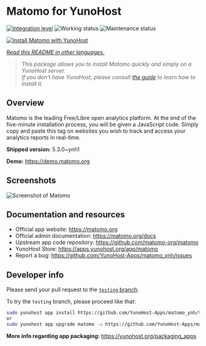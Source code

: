 <!--
N.B.: This README was automatically generated by <https://github.com/YunoHost/apps/tree/master/tools/readme_generator>
It shall NOT be edited by hand.
-->

# Matomo for YunoHost

[![Integration level](https://apps.yunohost.org/badge/integration/matomo)](https://ci-apps.yunohost.org/ci/apps/matomo/)
![Working status](https://apps.yunohost.org/badge/state/matomo)
![Maintenance status](https://apps.yunohost.org/badge/maintained/matomo)

[![Install Matomo with YunoHost](https://install-app.yunohost.org/install-with-yunohost.svg)](https://install-app.yunohost.org/?app=matomo)

*[Read this README in other languages.](./ALL_README.md)*

> *This package allows you to install Matomo quickly and simply on a YunoHost server.*  
> *If you don't have YunoHost, please consult [the guide](https://yunohost.org/install) to learn how to install it.*

## Overview

Matomo is the leading Free/Libre open analytics platform. At the end of the five-minute installation process, you will be given a JavaScript code. Simply copy and paste this tag on websites you wish to track and access your analytics reports in real-time.


**Shipped version:** 5.3.0~ynh1

**Demo:** <https://demo.matomo.org>

## Screenshots

![Screenshot of Matomo](./doc/screenshots/screenshot.png)

## Documentation and resources

- Official app website: <https://matomo.org>
- Official admin documentation: <https://matomo.org/docs>
- Upstream app code repository: <https://github.com/matomo-org/matomo>
- YunoHost Store: <https://apps.yunohost.org/app/matomo>
- Report a bug: <https://github.com/YunoHost-Apps/matomo_ynh/issues>

## Developer info

Please send your pull request to the [`testing` branch](https://github.com/YunoHost-Apps/matomo_ynh/tree/testing).

To try the `testing` branch, please proceed like that:

```bash
sudo yunohost app install https://github.com/YunoHost-Apps/matomo_ynh/tree/testing --debug
or
sudo yunohost app upgrade matomo -u https://github.com/YunoHost-Apps/matomo_ynh/tree/testing --debug
```

**More info regarding app packaging:** <https://yunohost.org/packaging_apps>
